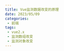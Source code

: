 ```yaml
---
title: Vue监测数据改变的原理
date: 2023/05/09
categories:
 - 前端
tags:
 - vue2.x
 - 监测数组改变
 - 监测对象改变
---
```


